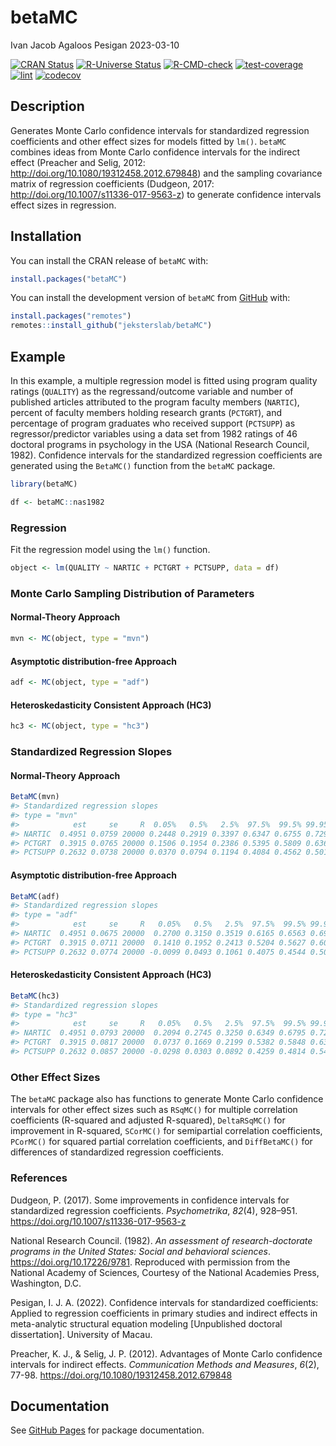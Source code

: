 betaMC
================
Ivan Jacob Agaloos Pesigan
2023-03-10

<!-- README.md is generated from README.Rmd. Please edit that file -->
<!-- badges: start -->

[![CRAN
Status](https://www.r-pkg.org/badges/version/betaMC)](https://cran.r-project.org/package=betaMC)
[![R-Universe
Status](https://jeksterslab.r-universe.dev/badges/betaMC)](https://jeksterslab.r-universe.dev)
[![R-CMD-check](https://github.com/jeksterslab/betaMC/workflows/R-CMD-check/badge.svg)](https://github.com/jeksterslab/betaMC/actions)
[![test-coverage](https://github.com/jeksterslab/betaMC/actions/workflows/test-coverage.yaml/badge.svg)](https://github.com/jeksterslab/betaMC/actions/workflows/test-coverage.yaml)
[![lint](https://github.com/jeksterslab/betaMC/actions/workflows/lint.yaml/badge.svg)](https://github.com/jeksterslab/betaMC/actions/workflows/lint.yaml)
[![codecov](https://codecov.io/gh/jeksterslab/betaMC/branch/main/graph/badge.svg?token=KVLUET3DJ6)](https://codecov.io/gh/jeksterslab/betaMC)
<!-- badges: end -->

## Description

Generates Monte Carlo confidence intervals for standardized regression
coefficients and other effect sizes for models fitted by `lm()`.
`betaMC` combines ideas from Monte Carlo confidence intervals for the
indirect effect (Preacher and Selig, 2012:
<http://doi.org/10.1080/19312458.2012.679848>) and the sampling
covariance matrix of regression coefficients (Dudgeon, 2017:
<http://doi.org/10.1007/s11336-017-9563-z>) to generate confidence
intervals effect sizes in regression.

## Installation

You can install the CRAN release of `betaMC` with:

``` r
install.packages("betaMC")
```

You can install the development version of `betaMC` from
[GitHub](https://github.com/jeksterslab/betaMC) with:

``` r
install.packages("remotes")
remotes::install_github("jeksterslab/betaMC")
```

## Example

In this example, a multiple regression model is fitted using program
quality ratings (`QUALITY`) as the regressand/outcome variable and
number of published articles attributed to the program faculty members
(`NARTIC`), percent of faculty members holding research grants
(`PCTGRT`), and percentage of program graduates who received support
(`PCTSUPP`) as regressor/predictor variables using a data set from 1982
ratings of 46 doctoral programs in psychology in the USA (National
Research Council, 1982). Confidence intervals for the standardized
regression coefficients are generated using the `BetaMC()` function from
the `betaMC` package.

``` r
library(betaMC)
```

``` r
df <- betaMC::nas1982
```

### Regression

Fit the regression model using the `lm()` function.

``` r
object <- lm(QUALITY ~ NARTIC + PCTGRT + PCTSUPP, data = df)
```

### Monte Carlo Sampling Distribution of Parameters

#### Normal-Theory Approach

``` r
mvn <- MC(object, type = "mvn")
```

#### Asymptotic distribution-free Approach

``` r
adf <- MC(object, type = "adf")
```

#### Heteroskedasticity Consistent Approach (HC3)

``` r
hc3 <- MC(object, type = "hc3")
```

### Standardized Regression Slopes

#### Normal-Theory Approach

``` r
BetaMC(mvn)
#> Standardized regression slopes
#> type = "mvn"
#>            est     se     R  0.05%   0.5%   2.5%  97.5%  99.5% 99.95%
#> NARTIC  0.4951 0.0759 20000 0.2448 0.2919 0.3397 0.6347 0.6755 0.7292
#> PCTGRT  0.3915 0.0765 20000 0.1506 0.1954 0.2386 0.5395 0.5809 0.6367
#> PCTSUPP 0.2632 0.0738 20000 0.0370 0.0794 0.1194 0.4084 0.4562 0.5012
```

#### Asymptotic distribution-free Approach

``` r
BetaMC(adf)
#> Standardized regression slopes
#> type = "adf"
#>            est     se     R   0.05%   0.5%   2.5%  97.5%  99.5% 99.95%
#> NARTIC  0.4951 0.0675 20000  0.2700 0.3150 0.3519 0.6165 0.6563 0.6927
#> PCTGRT  0.3915 0.0711 20000  0.1410 0.1952 0.2413 0.5204 0.5627 0.6034
#> PCTSUPP 0.2632 0.0774 20000 -0.0099 0.0493 0.1061 0.4075 0.4544 0.5083
```

#### Heteroskedasticity Consistent Approach (HC3)

``` r
BetaMC(hc3)
#> Standardized regression slopes
#> type = "hc3"
#>            est     se     R   0.05%   0.5%   2.5%  97.5%  99.5% 99.95%
#> NARTIC  0.4951 0.0793 20000  0.2094 0.2745 0.3250 0.6349 0.6795 0.7254
#> PCTGRT  0.3915 0.0817 20000  0.0737 0.1669 0.2199 0.5382 0.5848 0.6350
#> PCTSUPP 0.2632 0.0857 20000 -0.0298 0.0303 0.0892 0.4259 0.4814 0.5401
```

### Other Effect Sizes

The `betaMC` package also has functions to generate Monte Carlo
confidence intervals for other effect sizes such as `RSqMC()` for
multiple correlation coefficients (R-squared and adjusted R-squared),
`DeltaRSqMC()` for improvement in R-squared, `SCorMC()` for semipartial
correlation coefficients, `PCorMC()` for squared partial correlation
coefficients, and `DiffBetaMC()` for differences of standardized
regression coefficients.

### References

Dudgeon, P. (2017). Some improvements in confidence intervals for
standardized regression coefficients. *Psychometrika*, *82*(4), 928–951.
<https://doi.org/10.1007/s11336-017-9563-z>

National Research Council. (1982). *An assessment of research-doctorate
programs in the United States: Social and behavioral sciences*.
<https://doi.org/10.17226/9781>. Reproduced with permission from the
National Academy of Sciences, Courtesy of the National Academies Press,
Washington, D.C.

Pesigan, I. J. A. (2022). Confidence intervals for standardized
coefficients: Applied to regression coefficients in primary studies and
indirect effects in meta-analytic structural equation modeling
\[Unpublished doctoral dissertation\]. University of Macau.

Preacher, K. J., & Selig, J. P. (2012). Advantages of Monte Carlo
confidence intervals for indirect effects. *Communication Methods and
Measures*, *6*(2), 77-98. <https://doi.org/10.1080/19312458.2012.679848>

## Documentation

See [GitHub Pages](https://jeksterslab.github.io/betaMC/index.html) for
package documentation.
